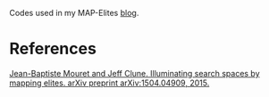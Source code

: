 Codes used in my MAP-Elites [blog](https://szhaovas.github.io/jekyll/update/2022/09/15/me.html).

# References
[Jean-Baptiste Mouret and Jeff Clune. Illuminating search spaces by mapping elites. arXiv preprint
arXiv:1504.04909, 2015.](https://arxiv.org/pdf/1504.04909.pdf)
